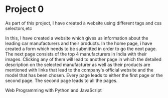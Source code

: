 # Project 0

As part of this project, I have created a website using different tags and css selectors,etc

In this, I have created a website which gives us information about the leading car manufacturers and their products. In the home page, i have created a form which needs to be submitted in 
order to go the next page. The next page consists of the top 4 manufacturers in India with their images. Clicking any of them will lead to another page in which the detailed description 
on the selected manufacturer as well as their products are mentioned with links that lead to the company's official website and the model that has been chosen.
Every page leads to either the first page or the second page. The second page leads to all the pages.

Web Programming with Python and JavaScript
